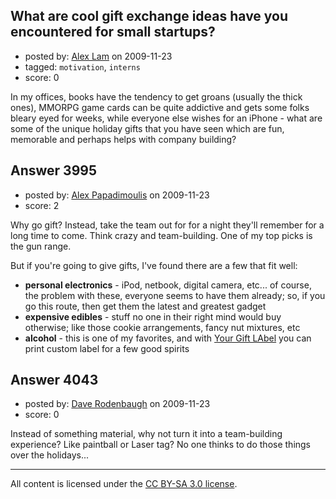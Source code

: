 ## What are cool gift exchange ideas have you encountered for small startups?

- posted by: [Alex Lam](https://stackexchange.com/users/-1/1281-alex-lam) on 2009-11-23
- tagged: `motivation`, `interns`
- score: 0

In my offices, books have the tendency to get groans (usually the thick ones), MMORPG game cards can be quite addictive and gets some folks bleary eyed for weeks, while everyone else wishes for an iPhone - what are some of the unique holiday gifts that you have seen which are fun, memorable and perhaps helps with company building?


## Answer 3995

- posted by: [Alex Papadimoulis](https://stackexchange.com/users/-1/123-alex-papadimoulis) on 2009-11-23
- score: 2

Why go gift? Instead, take the team out for for a night they'll remember for a long time to come. Think crazy and team-building. One of my top picks is the gun range.

But if you're going to give gifts, I've found there are a few that fit well:

 * **personal electronics** - iPod, netbook, digital camera, etc... of course, the problem with these, everyone seems to have them already; so, if you go this route, then get them the latest and greatest gadget
 * **expensive edibles** - stuff no one in their right mind would buy otherwise; like those cookie arrangements, fancy nut mixtures, etc
 * **alcohol** - this is one of my favorites, and with [Your Gift LAbel](http://www.yourgiftlabel.com/) you can print custom label for a few good spirits



## Answer 4043

- posted by: [Dave Rodenbaugh](https://stackexchange.com/users/-1/1555-dave-rodenbaugh) on 2009-11-23
- score: 0

Instead of something material, why not turn it into a team-building experience?  Like paintball or Laser tag?  No one thinks to do those things over the holidays...



---

All content is licensed under the [CC BY-SA 3.0 license](https://creativecommons.org/licenses/by-sa/3.0/).

